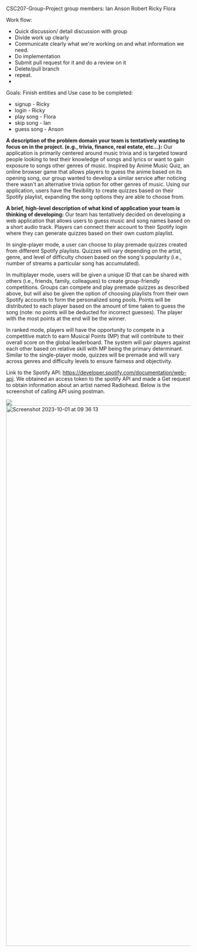 CSC207-Group-Project
group members:
Ian
Anson
Robert
Ricky
Flora

Work flow:

- Quick discussion/ detail discussion with group
- Divide work up clearly
- Communicate clearly what we're working on and what information we need.
- Do implementation
- Submit pull request for it and do a review on it
- Delete/pull branch
- repeat.
- 
Goals: Finish entities and Use case to be completed: 

- signup - Ricky
- login - Ricky
- play song - Flora
- skip song - Ian
- guess song - Anson

**A description of the problem domain your team is tentatively wanting to focus 
on in the project. (e.g., trivia, finance, real estate, etc…):**
Our application is primarily centered around music trivia and is targeted toward 
people looking to test their knowledge of songs and lyrics or want to gain exposure 
to songs other genres of music. Inspired by Anime Music Quiz, an online browser 
game that allows players to guess the anime based on its opening song, our group 
wanted to develop a similar service after noticing there wasn't an alternative 
trivia option for other genres of music. Using our application, users have the 
flexibility to create quizzes based on their Spotify playlist, expanding the song 
options they are able to choose from.

**A brief, high-level description of what kind of application your team is thinking 
of developing:**
Our team has tentatively decided on developing a web application that allows users 
to guess music and song names based on a short audio track. Players can connect their 
account to their Spotify login where they can generate quizzes based on their own 
custom playlist.

In single-player mode, a user can choose to play premade quizzes created from 
different Spotify playlists. Quizzes will vary depending on the artist, genre, and 
level of difficulty chosen based on the song's popularity (i.e., number of streams a 
particular song has accumulated).

In multiplayer mode, users will be given a unique ID that can be shared with others 
(i.e., friends, family, colleagues) to create group-friendly competitions. Groups 
can compete and play premade quizzes as described above, but will also be given the 
option of choosing playlists from their own Spotify accounts to form the personalized 
song pools. Points will be distributed to each player based on the amount of time 
taken to guess the song (note: no points will be deducted for incorrect guesses). 
The player with the most points at the end will be the winner.

In ranked mode, players will have the opportunity to compete in a competitive match to
earn Musical Points (MP) that will contribute to their overall score on the global 
leaderboard. The system will pair players against each other based on relative skill 
with MP being the primary determinant. Similar to the single-player mode, quizzes will 
be premade and will vary across genres and difficulty levels to ensure fairness and 
objectivity. 

Link to the Spotify API: https://developer.spotify.com/documentation/web-api.
We obtained an access token to the spotify API and made a Get request 
to obtain information about an artist named Radiohead. Below is the screenshot
of calling API using postman.

![](photos/API_screenshot.jpeg)
<img width="1470" alt="Screenshot 2023-10-01 at 09 36 13" src="https://github.com/iExploze/Song-Guesser/assets/54289660/80c2a1ba-a008-40d9-925b-bbf3147c4031">
